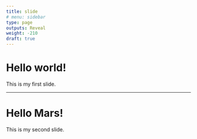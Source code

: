 ```yaml
---
title: slide
# menu: sidebar
type: page
outputs: Reveal
weight: -210
draft: true
---
```


# Hello world!

This is my first slide.

---

# Hello Mars!

This is my second slide.